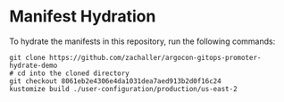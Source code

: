 # Manifest Hydration

To hydrate the manifests in this repository, run the following commands:

```shell
git clone https://github.com/zachaller/argocon-gitops-promoter-hydrate-demo
# cd into the cloned directory
git checkout 8061eb2e4306e4da1031dea7aed913b2d0f16c24
kustomize build ./user-configuration/production/us-east-2
```
